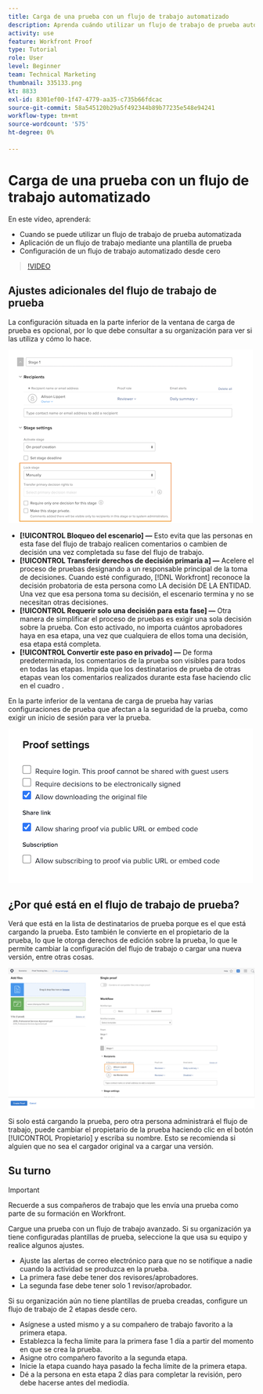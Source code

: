 ```yaml
---
title: Carga de una prueba con un flujo de trabajo automatizado
description: Aprenda cuándo utilizar un flujo de trabajo de prueba automatizada, cómo aplicar un flujo de trabajo mediante una plantilla de prueba y cómo configurar un flujo de trabajo automatizado desde cero.
activity: use
feature: Workfront Proof
type: Tutorial
role: User
level: Beginner
team: Technical Marketing
thumbnail: 335133.png
kt: 8833
exl-id: 8301ef00-1f47-4779-aa35-c735b66fdcac
source-git-commit: 58a545120b29a5f492344b89b77235e548e94241
workflow-type: tm+mt
source-wordcount: '575'
ht-degree: 0%

---
```


# Carga de una prueba con un flujo de trabajo automatizado

En este vídeo, aprenderá:

* Cuando se puede utilizar un flujo de trabajo de prueba automatizada
* Aplicación de un flujo de trabajo mediante una plantilla de prueba
* Configuración de un flujo de trabajo automatizado desde cero

>[!VIDEO](https://video.tv.adobe.com/v/335133/?quality=12)



## Ajustes adicionales del flujo de trabajo de prueba

La configuración situada en la parte inferior de la ventana de carga de prueba es opcional, por lo que debe consultar a su organización para ver si las utiliza y cómo lo hace.

![Una imagen del [!UICONTROL Nueva prueba ]con la variable [!UICONTROL Configuración de escenario] resaltado.](assets/additional-proof-workflow-settings.png)

* **[!UICONTROL Bloqueo del escenario] —** Esto evita que las personas en esta fase del flujo de trabajo realicen comentarios o cambien de decisión una vez completada su fase del flujo de trabajo.
* **[!UICONTROL Transferir derechos de decisión primaria a] —** Acelere el proceso de pruebas designando a un responsable principal de la toma de decisiones. Cuando esté configurado, [!DNL Workfront] reconoce la decisión probatoria de esta persona como LA decisión DE LA ENTIDAD. Una vez que esa persona toma su decisión, el escenario termina y no se necesitan otras decisiones.
* **[!UICONTROL Requerir solo una decisión para esta fase] —** Otra manera de simplificar el proceso de pruebas es exigir una sola decisión sobre la prueba. Con esto activado, no importa cuántos aprobadores haya en esa etapa, una vez que cualquiera de ellos toma una decisión, esa etapa está completa.
* **[!UICONTROL Convertir este paso en privado] —** De forma predeterminada, los comentarios de la prueba son visibles para todos en todas las etapas. Impida que los destinatarios de prueba de otras etapas vean los comentarios realizados durante esta fase haciendo clic en el cuadro .

En la parte inferior de la ventana de carga de prueba hay varias configuraciones de prueba que afectan a la seguridad de la prueba, como exigir un inicio de sesión para ver la prueba.

<!--
Learn more about these in the Proof settings section of the Configure a proof article.
-->

![Una imagen del [!UICONTROL Configuración de prueba] de la ventana de carga de prueba.](assets/additional-proof-workflow-settings-2.png)

<!--
### Learn more
* Automated workflow overview
* Automated workflow stages overview
-->

<!--
### Guides
* Plan an advanced workflow worksheet
-->

## ¿Por qué está en el flujo de trabajo de prueba?

Verá que está en la lista de destinatarios de prueba porque es el que está cargando la prueba. Esto también le convierte en el propietario de la prueba, lo que le otorga derechos de edición sobre la prueba, lo que le permite cambiar la configuración del flujo de trabajo o cargar una nueva versión, entre otras cosas.

![Una imagen de la ventana de carga de prueba con el propietario de la prueba resaltado en la lista de destinatarios.](assets/proof-owner.png)

Si solo está cargando la prueba, pero otra persona administrará el flujo de trabajo, puede cambiar el propietario de la prueba haciendo clic en el botón [!UICONTROL Propietario] y escriba su nombre. Esto se recomienda si alguien que no sea el cargador original va a cargar una versión.

## Su turno

>[!IMPORTANT]
>
>Recuerde a sus compañeros de trabajo que les envía una prueba como parte de su formación en Workfront.


Cargue una prueba con un flujo de trabajo avanzado. Si su organización ya tiene configuradas plantillas de prueba, seleccione la que usa su equipo y realice algunos ajustes.

* Ajuste las alertas de correo electrónico para que no se notifique a nadie cuando la actividad se produzca en la prueba.
* La primera fase debe tener dos revisores/aprobadores.
* La segunda fase debe tener solo 1 revisor/aprobador.

Si su organización aún no tiene plantillas de prueba creadas, configure un flujo de trabajo de 2 etapas desde cero.

* Asígnese a usted mismo y a su compañero de trabajo favorito a la primera etapa.
* Establezca la fecha límite para la primera fase 1 día a partir del momento en que se crea la prueba.
* Asigne otro compañero favorito a la segunda etapa.
* Inicie la etapa cuando haya pasado la fecha límite de la primera etapa.
* Dé a la persona en esta etapa 2 días para completar la revisión, pero debe hacerse antes del mediodía.


